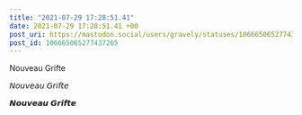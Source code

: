```yaml
---
title: "2021-07-29 17:28:51.41"
date: 2021-07-29 17:28:51.41 +00
post_uri: https://mastodon.social/users/gravely/statuses/106665065277437265
post_id: 106665065277437265
---
```

Nouveau Grifte

𝘕𝘰𝘶𝘷𝘦𝘢𝘶 𝘎𝘳𝘪𝘧𝘵𝘦

𝙉𝙤𝙪𝙫𝙚𝙖𝙪 𝙂𝙧𝙞𝙛𝙩𝙚



